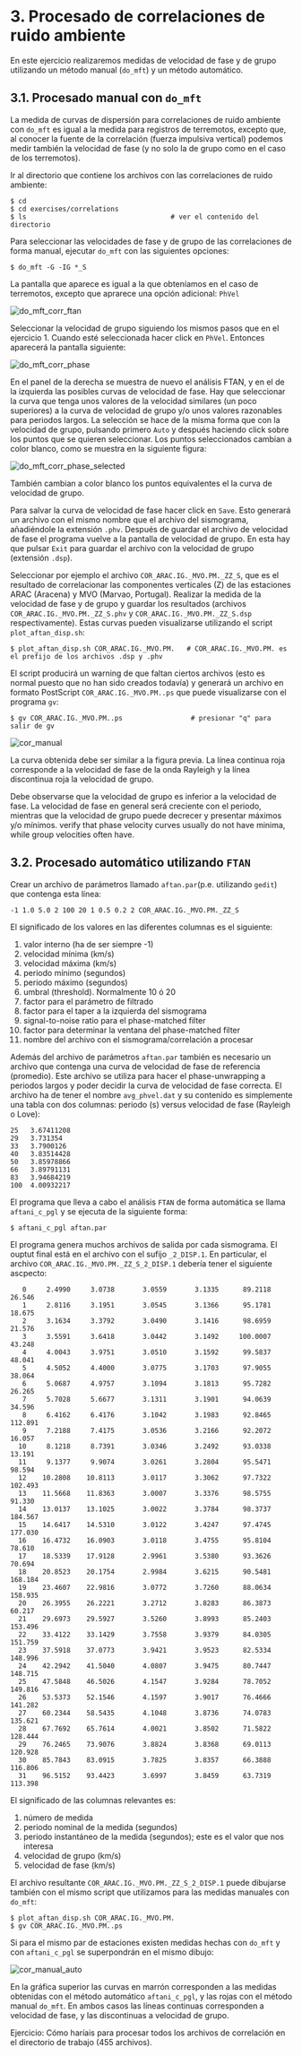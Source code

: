# 3. Procesado de correlaciones de ruido ambiente

En este ejercicio realizaremos medidas de velocidad de fase y de grupo
utilizando un método manual (`do_mft`) y un método automático.


## 3.1. Procesado manual con `do_mft`

La medida de curvas de dispersión para correlaciones de ruido ambiente con
`do_mft` es igual a la medida para registros de terremotos, excepto que,
al conocer la fuente de la correlación (fuerza impulsiva vertical) podemos
medir también la velocidad de fase (y no solo la de grupo como en el caso
de los terremotos).

Ir al directorio que contiene los archivos con las correlaciones de ruido ambiente:

    $ cd 
    $ cd exercises/correlations
    $ ls                                    # ver el contenido del directorio

Para seleccionar las velocidades de fase y de grupo de las correlaciones
de forma manual, ejecutar `do_mft` con las siguientes opciones:

    $ do_mft -G -IG *_S

La pantalla que aparece es igual a la que obteníamos en el caso de terremotos,
excepto que aprarece una opción adicional: `PhVel`

![do_mft_corr_ftan](do_mft_corr_ftan.png)

Seleccionar la velocidad de grupo siguiendo los mismos pasos que en el ejercicio 1.
Cuando esté seleccionada hacer click en `PhVel`. Entonces aparecerá la pantalla siguiente:

![do_mft_corr_phase](do_mft_corr_phase.png)

En el panel de la derecha se muestra de nuevo el análisis FTAN, y en el de la
izquierda las posibles curvas de velocidad de fase. Hay que seleccionar la curva
que tenga unos valores de la velocidad similares (un poco superiores) a la curva
de velocidad de grupo y/o unos valores razonables para periodos largos.
La selección se hace de la misma forma que con la velocidad de
grupo, pulsando primero `Auto` y después haciendo click sobre los puntos que se
quieren seleccionar. Los puntos seleccionados cambian a color blanco, como se 
muestra en la siguiente figura:

![do_mft_corr_phase_selected](do_mft_corr_phase_selected.png)

También cambian a color blanco los puntos equivalentes el la curva de velocidad
de grupo.

Para salvar la curva de velocidad de fase hacer click en `Save`. Esto generará 
un archivo con el mismo nombre que el archivo del sismograma, añadiéndole la
extensión `.phv`. Después de guardar el archivo de velocidad de fase el programa
vuelve a la pantalla de velocidad de grupo. En esta hay que pulsar `Exit` para
guardar el archivo con la velocidad de grupo (extensión `.dsp`).

Seleccionar por ejemplo el archivo `COR_ARAC.IG._MVO.PM._ZZ_S`, que es el
resultado de correlacionar las componentes verticales (Z) de las estaciones
ARAC (Aracena) y MVO (Marvao, Portugal). Realizar la medida de la velocidad de
fase y de grupo y guardar los resultados (archivos `COR_ARAC.IG._MVO.PM._ZZ_S.phv` y
`COR_ARAC.IG._MVO.PM._ZZ_S.dsp` respectivamente). Estas curvas pueden visualizarse
utilizando el script `plot_aftan_disp.sh`:

    $ plot_aftan_disp.sh COR_ARAC.IG._MVO.PM.   # COR_ARAC.IG._MVO.PM. es el prefijo de los archivos .dsp y .phv

El script producirá un warning de que faltan ciertos archivos (esto es normal puesto que no han sido creados todavía)
y generará un archivo en formato PostScript `COR_ARAC.IG._MVO.PM..ps` que puede visualizarse con el programa `gv`:

    $ gv COR_ARAC.IG._MVO.PM..ps                 # presionar "q" para salir de gv

![cor_manual](cor_manual.png)

La curva obtenida debe ser similar a la figura previa. La línea continua roja corresponde a
la velocidad de fase de la onda Rayleigh y la línea discontinua roja la velocidad de grupo.

Debe observarse que la velocidad de grupo es inferior a la velocidad de fase. La velocidad de
fase en general será creciente con el periodo, mientras que la velocidad de grupo puede 
decrecer y presentar máximos y/o mínimos.
verify that phase velocity curves usually do not have minima, while group
velocities often have.

## 3.2. Procesado automático utilizando `FTAN`

Crear un archivo de parámetros llamado `aftan.par`(p.e. utilizando `gedit`) que contenga esta línea:

    -1 1.0 5.0 2 100 20 1 0.5 0.2 2 COR_ARAC.IG._MVO.PM._ZZ_S

El significado de los valores en las diferentes columnas es el siguiente:

1. valor interno (ha de ser siempre -1)
2. velocidad mínima (km/s)
3. velocidad máxima (km/s)
4. periodo mínimo (segundos)
5. periodo máximo (segundos)
6. umbral (threshold). Normalmente 10 ó 20
7. factor para el parámetro de filtrado
8. factor para el taper a la izquierda del sismograma
9. signal-to-noise ratio para el phase-matched filter
10. factor para determinar la ventana del phase-matched filter
11. nombre del archivo con el sismograma/correlación a procesar

Además del archivo de parámetros `aftan.par` también es necesario un archivo que contenga
una curva de velocidad de fase de referencia (promedio). Este archivo se utiliza para hacer
el phase-unwrapping a periodos largos y poder decidir la curva de velocidad de fase correcta.
El archivo ha de tener el nombre `avg_phvel.dat`
y su contenido es simplemente una tabla con dos columnas:
periodo (s) versus velocidad de fase (Rayleigh o Love):

    25   3.67411208
    29   3.731354
    33   3.7900126
    40   3.83514428
    50   3.85978866
    66   3.89791131
    83   3.94684219
    100  4.00932217

El programa que lleva a cabo el análisis `FTAN` de forma automática se llama `aftani_c_pgl` y se ejecuta
de la siguiente forma:

    $ aftani_c_pgl aftan.par

El programa genera muchos archivos de salida por cada sismograma. El ouptut final está en el archivo
con el sufijo `_2_DISP.1`. En particular, el archivo `COR_ARAC.IG._MVO.PM._ZZ_S_2_DISP.1` debería
tener el siguiente ascpecto:

```
   0     2.4990     3.0738       3.0559       3.1335      89.2118   26.546
   1     2.8116     3.1951       3.0545       3.1366      95.1781   18.675
   2     3.1634     3.3792       3.0490       3.1416      98.6959   21.576
   3     3.5591     3.6418       3.0442       3.1492     100.0007   43.248
   4     4.0043     3.9751       3.0510       3.1592      99.5837   48.041
   5     4.5052     4.4000       3.0775       3.1703      97.9055   38.064
   6     5.0687     4.9757       3.1094       3.1813      95.7282   26.265
   7     5.7028     5.6677       3.1311       3.1901      94.0639   34.596
   8     6.4162     6.4176       3.1042       3.1983      92.8465  112.891
   9     7.2188     7.4175       3.0536       3.2166      92.2072   16.057
  10     8.1218     8.7391       3.0346       3.2492      93.0338   13.191
  11     9.1377     9.9074       3.0261       3.2804      95.5471   98.594
  12    10.2808    10.8113       3.0117       3.3062      97.7322  102.493
  13    11.5668    11.8363       3.0007       3.3376      98.5755   91.330
  14    13.0137    13.1025       3.0022       3.3784      98.3737  184.567
  15    14.6417    14.5310       3.0122       3.4247      97.4745  177.030
  16    16.4732    16.0903       3.0118       3.4755      95.8104   78.610
  17    18.5339    17.9128       2.9961       3.5380      93.3626   70.694
  18    20.8523    20.1754       2.9984       3.6215      90.5481  168.184
  19    23.4607    22.9816       3.0772       3.7260      88.0634  158.935
  20    26.3955    26.2221       3.2712       3.8283      86.3873   60.217
  21    29.6973    29.5927       3.5260       3.8993      85.2403  153.496
  22    33.4122    33.1429       3.7558       3.9379      84.0305  151.759
  23    37.5918    37.0773       3.9421       3.9523      82.5334  148.996
  24    42.2942    41.5040       4.0807       3.9475      80.7447  148.715
  25    47.5848    46.5026       4.1547       3.9284      78.7052  149.816
  26    53.5373    52.1546       4.1597       3.9017      76.4666  141.282
  27    60.2344    58.5435       4.1048       3.8736      74.0783  135.621
  28    67.7692    65.7614       4.0021       3.8502      71.5822  128.444
  29    76.2465    73.9076       3.8824       3.8368      69.0113  120.928
  30    85.7843    83.0915       3.7825       3.8357      66.3888  116.806
  31    96.5152    93.4423       3.6997       3.8459      63.7319  113.398
```

El significado de las columnas relevantes es:

1. número de medida
2. periodo nominal de la medida (segundos)
3. periodo instantáneo de la medida (segundos); este es el valor que nos interesa
4. velocidad de grupo (km/s)
5. velocidad de fase (km/s)

El archivo resultante `COR_ARAC.IG._MVO.PM._ZZ_S_2_DISP.1` puede dibujarse también
con el mismo script que utilizamos para las medidas manuales con `do_mft`:

    $ plot_aftan_disp.sh COR_ARAC.IG._MVO.PM.
    $ gv COR_ARAC.IG._MVO.PM..ps

Si para el mismo par de estaciones existen medidas hechas con `do_mft` y con 
`aftani_c_pgl` se superpondrán en el mismo dibujo:

![cor_manual_auto](cor_manual_auto.png)

En la gráfica superior las curvas en marrón corresponden a las medidas obtenidas
con el método automático `aftani_c_pgl`, y las rojas con el método manual `do_mft`.
En ambos casos las líneas continuas corresponden a velocidad de fase, y las
discontinuas a velocidad de grupo.

Ejercicio: Cómo haríais para procesar todos los archivos de correlación
en el directorio de trabajo (455 archivos).


